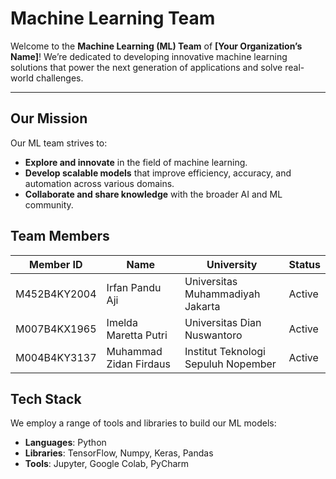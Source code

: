 # Machine Learning Team

Welcome to the **Machine Learning (ML) Team** of **[Your Organization’s Name]**! We’re dedicated to developing innovative machine learning solutions that power the next generation of applications and solve real-world challenges.

---

## Our Mission

Our ML team strives to:
- **Explore and innovate** in the field of machine learning.
- **Develop scalable models** that improve efficiency, accuracy, and automation across various domains.
- **Collaborate and share knowledge** with the broader AI and ML community.

## Team Members

 Member ID    | Name                    | University                         | Status   |
--------------|-------------------------|------------------------------------|----------|
 M452B4KY2004 | Irfan Pandu Aji         | Universitas Muhammadiyah Jakarta   | Active   |
 M007B4KX1965 | Imelda Maretta Putri    | Universitas Dian Nuswantoro        | Active   |
 M004B4KY3137 | Muhammad Zidan Firdaus  | Institut Teknologi Sepuluh Nopember| Active   |

## Tech Stack

We employ a range of tools and libraries to build our ML models:

- **Languages**: Python
- **Libraries**: TensorFlow, Numpy, Keras, Pandas
- **Tools**: Jupyter, Google Colab, PyCharm
